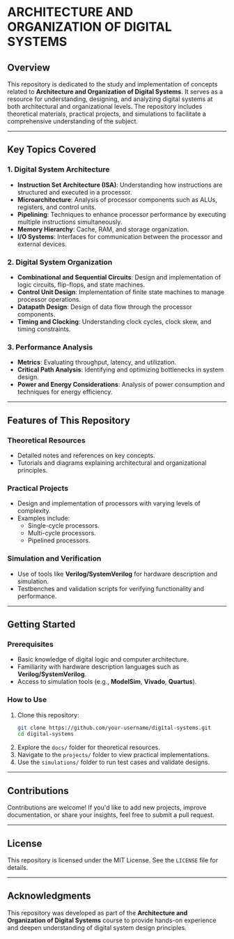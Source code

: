 # ARCHITECTURE AND ORGANIZATION OF DIGITAL SYSTEMS

## Overview

This repository is dedicated to the study and implementation of concepts related to **Architecture and Organization of Digital Systems**. It serves as a resource for understanding, designing, and analyzing digital systems at both architectural and organizational levels. The repository includes theoretical materials, practical projects, and simulations to facilitate a comprehensive understanding of the subject.

---

## Key Topics Covered

### 1. **Digital System Architecture**
- **Instruction Set Architecture (ISA)**: Understanding how instructions are structured and executed in a processor.
- **Microarchitecture**: Analysis of processor components such as ALUs, registers, and control units.
- **Pipelining**: Techniques to enhance processor performance by executing multiple instructions simultaneously.
- **Memory Hierarchy**: Cache, RAM, and storage organization.
- **I/O Systems**: Interfaces for communication between the processor and external devices.

### 2. **Digital System Organization**
- **Combinational and Sequential Circuits**: Design and implementation of logic circuits, flip-flops, and state machines.
- **Control Unit Design**: Implementation of finite state machines to manage processor operations.
- **Datapath Design**: Design of data flow through the processor components.
- **Timing and Clocking**: Understanding clock cycles, clock skew, and timing constraints.

### 3. **Performance Analysis**
- **Metrics**: Evaluating throughput, latency, and utilization.
- **Critical Path Analysis**: Identifying and optimizing bottlenecks in system design.
- **Power and Energy Considerations**: Analysis of power consumption and techniques for energy efficiency.

---

## Features of This Repository

### **Theoretical Resources**
- Detailed notes and references on key concepts.
- Tutorials and diagrams explaining architectural and organizational principles.

### **Practical Projects**
- Design and implementation of processors with varying levels of complexity.
- Examples include:
  - Single-cycle processors.
  - Multi-cycle processors.
  - Pipelined processors.

### **Simulation and Verification**
- Use of tools like **Verilog/SystemVerilog** for hardware description and simulation.
- Testbenches and validation scripts for verifying functionality and performance.

---

## Getting Started

### **Prerequisites**
- Basic knowledge of digital logic and computer architecture.
- Familiarity with hardware description languages such as **Verilog/SystemVerilog**.
- Access to simulation tools (e.g., **ModelSim**, **Vivado**, **Quartus**).

### **How to Use**
1. Clone this repository:
   ```bash
   git clone https://github.com/your-username/digital-systems.git
   cd digital-systems
   ```
2. Explore the `docs/` folder for theoretical resources.
3. Navigate to the `projects/` folder to view practical implementations.
4. Use the `simulations/` folder to run test cases and validate designs.

---

## Contributions

Contributions are welcome! If you'd like to add new projects, improve documentation, or share your insights, feel free to submit a pull request.

---

## License

This repository is licensed under the MIT License. See the `LICENSE` file for details.

---

## Acknowledgments

This repository was developed as part of the **Architecture and Organization of Digital Systems** course to provide hands-on experience and deepen understanding of digital system design principles.
